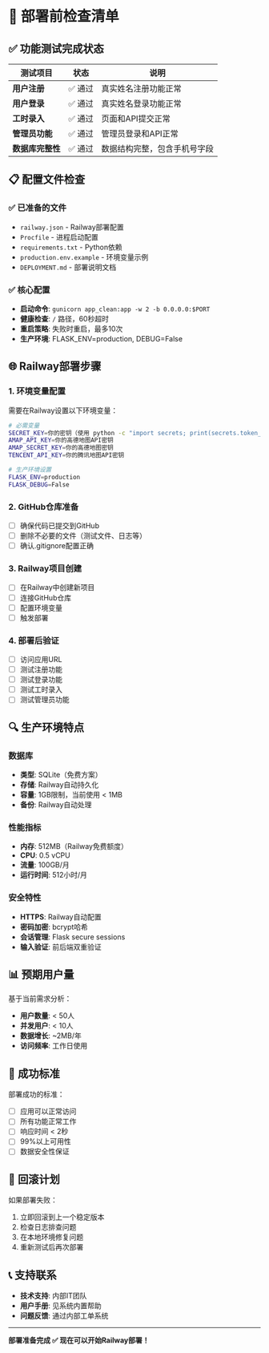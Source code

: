 # 🚀 部署前检查清单

## ✅ 功能测试完成状态

| 测试项目 | 状态 | 说明 |
|---------|------|------|
| **用户注册** | ✅ 通过 | 真实姓名注册功能正常 |
| **用户登录** | ✅ 通过 | 真实姓名登录功能正常 |
| **工时录入** | ✅ 通过 | 页面和API提交正常 |
| **管理员功能** | ✅ 通过 | 管理员登录和API正常 |
| **数据库完整性** | ✅ 通过 | 数据结构完整，包含手机号字段 |

## 📋 配置文件检查

### ✅ 已准备的文件
- `railway.json` - Railway部署配置
- `Procfile` - 进程启动配置
- `requirements.txt` - Python依赖
- `production.env.example` - 环境变量示例
- `DEPLOYMENT.md` - 部署说明文档

### ✅ 核心配置
- **启动命令**: `gunicorn app_clean:app -w 2 -b 0.0.0.0:$PORT`
- **健康检查**: `/` 路径，60秒超时
- **重启策略**: 失败时重启，最多10次
- **生产环境**: FLASK_ENV=production, DEBUG=False

## 🌐 Railway部署步骤

### 1. 环境变量配置
需要在Railway设置以下环境变量：

```bash
# 必需变量
SECRET_KEY=你的密钥（使用 python -c "import secrets; print(secrets.token_urlsafe(32))" 生成）
AMAP_API_KEY=你的高德地图API密钥
AMAP_SECRET_KEY=你的高德地图密钥
TENCENT_API_KEY=你的腾讯地图API密钥

# 生产环境设置
FLASK_ENV=production
FLASK_DEBUG=False
```

### 2. GitHub仓库准备
- [ ] 确保代码已提交到GitHub
- [ ] 删除不必要的文件（测试文件、日志等）
- [ ] 确认.gitignore配置正确

### 3. Railway项目创建
- [ ] 在Railway中创建新项目
- [ ] 连接GitHub仓库
- [ ] 配置环境变量
- [ ] 触发部署

### 4. 部署后验证
- [ ] 访问应用URL
- [ ] 测试注册功能
- [ ] 测试登录功能
- [ ] 测试工时录入
- [ ] 测试管理员功能

## 🔍 生产环境特点

### 数据库
- **类型**: SQLite（免费方案）
- **存储**: Railway自动持久化
- **容量**: 1GB限制，当前使用 < 1MB
- **备份**: Railway自动处理

### 性能指标
- **内存**: 512MB（Railway免费额度）
- **CPU**: 0.5 vCPU
- **流量**: 100GB/月
- **运行时间**: 512小时/月

### 安全特性
- **HTTPS**: Railway自动配置
- **密码加密**: bcrypt哈希
- **会话管理**: Flask secure sessions
- **输入验证**: 前后端双重验证

## 📊 预期用户量

基于当前需求分析：
- **用户数量**: < 50人
- **并发用户**: < 10人
- **数据增长**: ~2MB/年
- **访问频率**: 工作日使用

## 🎯 成功标准

部署成功的标准：
- [ ] 应用可以正常访问
- [ ] 所有功能正常工作
- [ ] 响应时间 < 2秒
- [ ] 99%以上可用性
- [ ] 数据安全性保证

## 🚨 回滚计划

如果部署失败：
1. 立即回滚到上一个稳定版本
2. 检查日志排查问题
3. 在本地环境修复问题
4. 重新测试后再次部署

## 📞 支持联系

- **技术支持**: 内部IT团队
- **用户手册**: 见系统内置帮助
- **问题反馈**: 通过内部工单系统

---

**部署准备完成 ✅ 现在可以开始Railway部署！**

